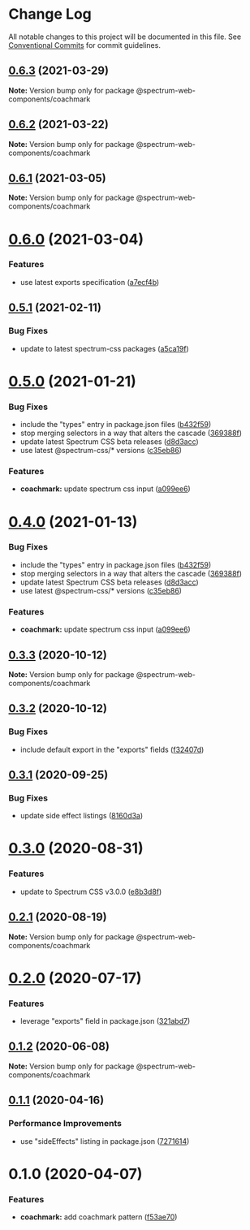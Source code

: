 # Change Log

All notable changes to this project will be documented in this file.
See [Conventional Commits](https://conventionalcommits.org) for commit guidelines.

## [0.6.3](https://github.com/adobe/spectrum-web-components/compare/@spectrum-web-components/coachmark@0.6.2...@spectrum-web-components/coachmark@0.6.3) (2021-03-29)

**Note:** Version bump only for package @spectrum-web-components/coachmark

## [0.6.2](https://github.com/adobe/spectrum-web-components/compare/@spectrum-web-components/coachmark@0.6.1...@spectrum-web-components/coachmark@0.6.2) (2021-03-22)

**Note:** Version bump only for package @spectrum-web-components/coachmark

## [0.6.1](https://github.com/adobe/spectrum-web-components/compare/@spectrum-web-components/coachmark@0.6.0...@spectrum-web-components/coachmark@0.6.1) (2021-03-05)

**Note:** Version bump only for package @spectrum-web-components/coachmark

# [0.6.0](https://github.com/adobe/spectrum-web-components/compare/@spectrum-web-components/coachmark@0.5.1...@spectrum-web-components/coachmark@0.6.0) (2021-03-04)

### Features

-   use latest exports specification ([a7ecf4b](https://github.com/adobe/spectrum-web-components/commit/a7ecf4b6da7996f36a8a89f62cc2384709497008))

## [0.5.1](https://github.com/adobe/spectrum-web-components/compare/@spectrum-web-components/coachmark@0.5.0...@spectrum-web-components/coachmark@0.5.1) (2021-02-11)

### Bug Fixes

-   update to latest spectrum-css packages ([a5ca19f](https://github.com/adobe/spectrum-web-components/commit/a5ca19f67d5b3f0951667c4441d4d977bf1e0937))

# [0.5.0](https://github.com/adobe/spectrum-web-components/compare/@spectrum-web-components/coachmark@0.3.3...@spectrum-web-components/coachmark@0.5.0) (2021-01-21)

### Bug Fixes

-   include the "types" entry in package.json files ([b432f59](https://github.com/adobe/spectrum-web-components/commit/b432f5982b3b79f80af12f6d0312cbe2285e608b))
-   stop merging selectors in a way that alters the cascade ([369388f](https://github.com/adobe/spectrum-web-components/commit/369388f8cc147543891087991c569f849ddb9b38))
-   update latest Spectrum CSS beta releases ([d8d3acc](https://github.com/adobe/spectrum-web-components/commit/d8d3acc86de31e58219db6ba2a9d045b83cbe103))
-   use latest @spectrum-css/\* versions ([c35eb86](https://github.com/adobe/spectrum-web-components/commit/c35eb86defd89a0c36b5ea186f6d40f20851b5e5))

### Features

-   **coachmark:** update spectrum css input ([a099ee6](https://github.com/adobe/spectrum-web-components/commit/a099ee61e786f0a07f9005e9c522da09ed707d33))

# [0.4.0](https://github.com/adobe/spectrum-web-components/compare/@spectrum-web-components/coachmark@0.3.3...@spectrum-web-components/coachmark@0.4.0) (2021-01-13)

### Bug Fixes

-   include the "types" entry in package.json files ([b432f59](https://github.com/adobe/spectrum-web-components/commit/b432f5982b3b79f80af12f6d0312cbe2285e608b))
-   stop merging selectors in a way that alters the cascade ([369388f](https://github.com/adobe/spectrum-web-components/commit/369388f8cc147543891087991c569f849ddb9b38))
-   update latest Spectrum CSS beta releases ([d8d3acc](https://github.com/adobe/spectrum-web-components/commit/d8d3acc86de31e58219db6ba2a9d045b83cbe103))
-   use latest @spectrum-css/\* versions ([c35eb86](https://github.com/adobe/spectrum-web-components/commit/c35eb86defd89a0c36b5ea186f6d40f20851b5e5))

### Features

-   **coachmark:** update spectrum css input ([a099ee6](https://github.com/adobe/spectrum-web-components/commit/a099ee61e786f0a07f9005e9c522da09ed707d33))

## [0.3.3](https://github.com/adobe/spectrum-web-components/compare/@spectrum-web-components/coachmark@0.3.2...@spectrum-web-components/coachmark@0.3.3) (2020-10-12)

**Note:** Version bump only for package @spectrum-web-components/coachmark

## [0.3.2](https://github.com/adobe/spectrum-web-components/compare/@spectrum-web-components/coachmark@0.3.1...@spectrum-web-components/coachmark@0.3.2) (2020-10-12)

### Bug Fixes

-   include default export in the "exports" fields ([f32407d](https://github.com/adobe/spectrum-web-components/commit/f32407d7bbfd18e72c35b6f27740549e79957858))

## [0.3.1](https://github.com/adobe/spectrum-web-components/compare/@spectrum-web-components/coachmark@0.3.0...@spectrum-web-components/coachmark@0.3.1) (2020-09-25)

### Bug Fixes

-   update side effect listings ([8160d3a](https://github.com/adobe/spectrum-web-components/commit/8160d3ab2c4f5ea11ac40897a5cf1fdaa357f4a8))

# [0.3.0](https://github.com/adobe/spectrum-web-components/compare/@spectrum-web-components/coachmark@0.2.1...@spectrum-web-components/coachmark@0.3.0) (2020-08-31)

### Features

-   update to Spectrum CSS v3.0.0 ([e8b3d8f](https://github.com/adobe/spectrum-web-components/commit/e8b3d8f75c77c04b4d7af126b91b0f6ad2a40742))

## [0.2.1](https://github.com/adobe/spectrum-web-components/compare/@spectrum-web-components/coachmark@0.2.0...@spectrum-web-components/coachmark@0.2.1) (2020-08-19)

**Note:** Version bump only for package @spectrum-web-components/coachmark

# [0.2.0](https://github.com/adobe/spectrum-web-components/compare/@spectrum-web-components/coachmark@0.1.2...@spectrum-web-components/coachmark@0.2.0) (2020-07-17)

### Features

-   leverage "exports" field in package.json ([321abd7](https://github.com/adobe/spectrum-web-components/commit/321abd7b7e78ccd9157cff75a1fa3dbd06e81f79))

## [0.1.2](https://github.com/adobe/spectrum-web-components/compare/@spectrum-web-components/coachmark@0.1.1...@spectrum-web-components/coachmark@0.1.2) (2020-06-08)

**Note:** Version bump only for package @spectrum-web-components/coachmark

## [0.1.1](https://github.com/adobe/spectrum-web-components/compare/@spectrum-web-components/coachmark@0.1.0...@spectrum-web-components/coachmark@0.1.1) (2020-04-16)

### Performance Improvements

-   use "sideEffects" listing in package.json ([7271614](https://github.com/adobe/spectrum-web-components/commit/7271614c0ca3ccf3566583bb59467eb15a6199cd))

# 0.1.0 (2020-04-07)

### Features

-   **coachmark:** add coachmark pattern ([f53ae70](https://github.com/adobe/spectrum-web-components/commit/f53ae70e6f49f73c71480809021e21d2ff9bcd85))
